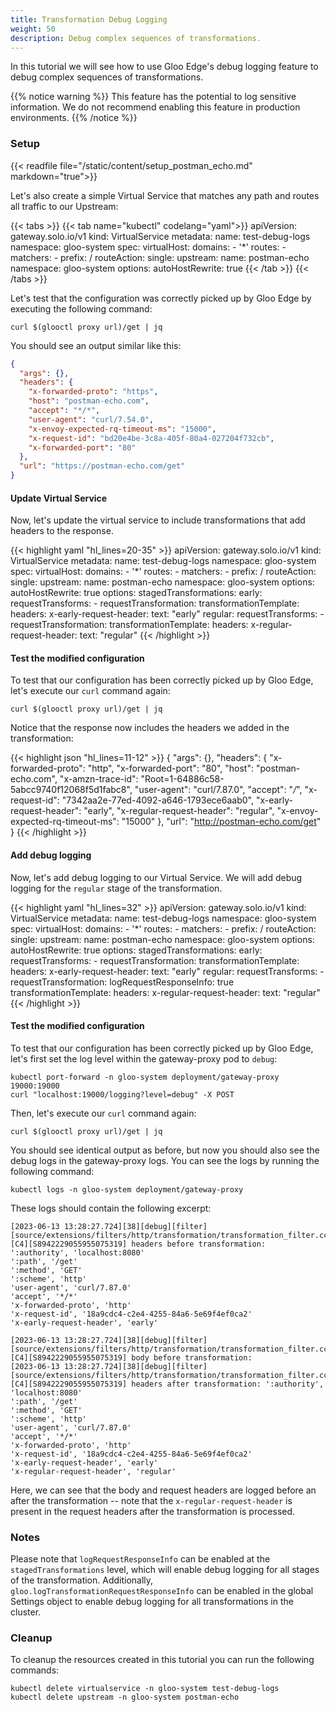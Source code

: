 ```yaml
---
title: Transformation Debug Logging
weight: 50
description: Debug complex sequences of transformations.
---
```


In this tutorial we will see how to use Gloo Edge's debug logging feature to debug complex sequences of transformations.

{{% notice warning %}}
This feature has the potential to log sensitive information. We do not recommend enabling this feature in production environments.
{{% /notice %}}

### Setup
{{< readfile file="/static/content/setup_postman_echo.md" markdown="true">}}

Let's also create a simple Virtual Service that matches any path and routes all traffic to our Upstream:

{{< tabs >}}
{{< tab name="kubectl" codelang="yaml">}}
apiVersion: gateway.solo.io/v1
kind: VirtualService
metadata:
  name: test-debug-logs
  namespace: gloo-system
spec:
  virtualHost:
    domains:
    - '*'
    routes:
    - matchers:
       - prefix: /
      routeAction:
        single:
          upstream:
            name: postman-echo
            namespace: gloo-system
      options:
        autoHostRewrite: true
{{< /tab >}}
{{< /tabs >}}

Let's test that the configuration was correctly picked up by Gloo Edge by executing the following command:

```shell
curl $(glooctl proxy url)/get | jq
```

You should see an output similar like this:

```json
{
  "args": {},
  "headers": {
    "x-forwarded-proto": "https",
    "host": "postman-echo.com",
    "accept": "*/*",
    "user-agent": "curl/7.54.0",
    "x-envoy-expected-rq-timeout-ms": "15000",
    "x-request-id": "bd20e4be-3c8a-405f-80a4-027204f732cb",
    "x-forwarded-port": "80"
  },
  "url": "https://postman-echo.com/get"
}
```

#### Update Virtual Service
Now, let's update the virtual service to include transformations that add headers to the response.

{{< highlight yaml "hl_lines=20-35" >}}
apiVersion: gateway.solo.io/v1
kind: VirtualService
metadata:
  name: test-debug-logs
  namespace: gloo-system
spec:
  virtualHost:
    domains:
    - '*'
    routes:
    - matchers:
       - prefix: /
      routeAction:
        single:
          upstream:
            name: postman-echo
            namespace: gloo-system
      options:
        autoHostRewrite: true
    options:
      stagedTransformations:
        early:
          requestTransforms:
          - requestTransformation:
              transformationTemplate:
                headers:
                  x-early-request-header: 
                    text: "early"
        regular:
          requestTransforms:
          - requestTransformation:
              transformationTemplate:
                headers:
                  x-regular-request-header: 
                    text: "regular"
{{< /highlight >}}

#### Test the modified configuration
To test that our configuration has been correctly picked up by Gloo Edge, let's execute our `curl` command again:

```shell
curl $(glooctl proxy url)/get | jq
```

Notice that the response now includes the headers we added in the transformation:

{{< highlight json "hl_lines=11-12" >}}
{
  "args": {},
  "headers": {
    "x-forwarded-proto": "http",
    "x-forwarded-port": "80",
    "host": "postman-echo.com",
    "x-amzn-trace-id": "Root=1-64886c58-5abcc9740f12068f5d1fabc8",
    "user-agent": "curl/7.87.0",
    "accept": "*/*",
    "x-request-id": "7342aa2e-77ed-4092-a646-1793ece6aab0",
    "x-early-request-header": "early",
    "x-regular-request-header": "regular",
    "x-envoy-expected-rq-timeout-ms": "15000"
  },
  "url": "http://postman-echo.com/get"
}
{{< /highlight >}}

#### Add debug logging
Now, let's add debug logging to our Virtual Service. We will add debug logging for the `regular` stage of the transformation.

{{< highlight yaml "hl_lines=32" >}}
apiVersion: gateway.solo.io/v1
kind: VirtualService
metadata:
  name: test-debug-logs
  namespace: gloo-system
spec:
  virtualHost:
    domains:
    - '*'
    routes:
    - matchers:
       - prefix: /
      routeAction:
        single:
          upstream:
            name: postman-echo
            namespace: gloo-system
      options:
        autoHostRewrite: true
    options:
      stagedTransformations:
        early:
          requestTransforms:
          - requestTransformation:
              transformationTemplate:
                headers:
                  x-early-request-header: 
                    text: "early"
        regular:
          requestTransforms:
          - requestTransformation:
              logRequestResponseInfo: true
              transformationTemplate:
                headers:
                  x-regular-request-header: 
                    text: "regular"
{{< /highlight >}}

#### Test the modified configuration
To test that our configuration has been correctly picked up by Gloo Edge, let's first set the log level within the gateway-proxy pod to `debug`:

```shell
kubectl port-forward -n gloo-system deployment/gateway-proxy 19000:19000
curl "localhost:19000/logging?level=debug" -X POST
```

Then, let's execute our `curl` command again:

```shell
curl $(glooctl proxy url)/get | jq
```

You should see identical output as before, but now you should also see the debug logs in the gateway-proxy logs. You can see the logs by running the following command:

```shell
kubectl logs -n gloo-system deployment/gateway-proxy
```

These logs should contain the following excerpt:

```
[2023-06-13 13:28:27.724][38][debug][filter] [source/extensions/filters/http/transformation/transformation_filter.cc:257] [C4][S8942229055955075319] headers before transformation: ':authority', 'localhost:8080'
':path', '/get'
':method', 'GET'
':scheme', 'http'
'user-agent', 'curl/7.87.0'
'accept', '*/*'
'x-forwarded-proto', 'http'
'x-request-id', '18a9cdc4-c2e4-4255-84a6-5e69f4ef0ca2'
'x-early-request-header', 'early'

[2023-06-13 13:28:27.724][38][debug][filter] [source/extensions/filters/http/transformation/transformation_filter.cc:259] [C4][S8942229055955075319] body before transformation: 
[2023-06-13 13:28:27.724][38][debug][filter] [source/extensions/filters/http/transformation/transformation_filter.cc:263] [C4][S8942229055955075319] headers after transformation: ':authority', 'localhost:8080'
':path', '/get'
':method', 'GET'
':scheme', 'http'
'user-agent', 'curl/7.87.0'
'accept', '*/*'
'x-forwarded-proto', 'http'
'x-request-id', '18a9cdc4-c2e4-4255-84a6-5e69f4ef0ca2'
'x-early-request-header', 'early'
'x-regular-request-header', 'regular'
```

Here, we can see that the body and request headers are logged before an after the transformation -- note that the `x-regular-request-header` is present in the request headers after the transformation is processed.

### Notes

Please note that `logRequestResponseInfo` can be enabled at the `stagedTransformations` level, which will enable debug logging for all stages of the transformation. Additionally, 
`gloo.logTransformationRequestResponseInfo` can be enabled in the global Settings object to enable debug logging for all transformations in the cluster.
### Cleanup
To cleanup the resources created in this tutorial you can run the following commands:

```shell
kubectl delete virtualservice -n gloo-system test-debug-logs
kubectl delete upstream -n gloo-system postman-echo
```